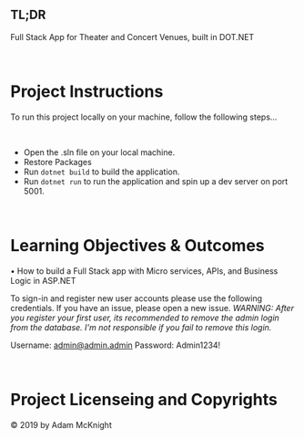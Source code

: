 ## TL;DR
Full Stack App for Theater and Concert Venues, built in DOT.NET

<br />


# Project Instructions
To run this project locally on your machine, follow the following steps...

<br />

- Open the .sln file on your local machine.
- Restore Packages
- Run ```dotnet build``` to build the application.
- Run ```dotnet run``` to run the application and spin up a dev server on port 5001. 


<br />

# Learning Objectives & Outcomes
• How to build a Full Stack app with Micro services, APIs, and Business Logic in ASP.NET

To sign-in and register new user accounts please use the following credentials. If you have an issue, please open a new issue. *WARNING: After you register your first user, its recommended to remove the admin login from the database. I'm not responsible if you fail to remove this login.*
 
Username: admin@admin.admin
Password: Admin1234!

<br/>

# Project Licenseing and Copyrights
&copy; 2019 by Adam McKnight
